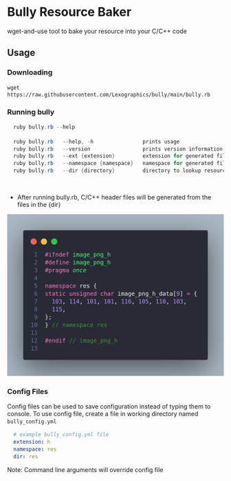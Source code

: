 # Bully Resource Baker

wget-and-use tool to bake your resource into your C/C++ code

## Usage
### Downloading
```
wget https://raw.githubusercontent.com/Lexographics/bully/main/bully.rb
```

### Running bully
```powershell
  ruby bully.rb --help

  ruby bully.rb   --help, -h                prints usage
  ruby bully.rb   --version                 prints version information
  ruby bully.rb   --ext {extension}         extension for generated files (default: h)
  ruby bully.rb   --namespace {namespace}   namespace for generated files (default: )
  ruby bully.rb   --dir {directory}         directory to lookup resources (default: ./)
```
<br>

- After running bully.rb, C/C++ header files will be generated from the files in the {dir}

<img src="res/code.png"/>

### Config Files
Config files can be used to save configuration instead of typing them to console.
To use config file, create a file in working directory named `bully_config.yml`
```yml
  # example bully_config.yml file
  extension: h
  namespace: res
  dir: res
```
Note: Command line arguments will override config file